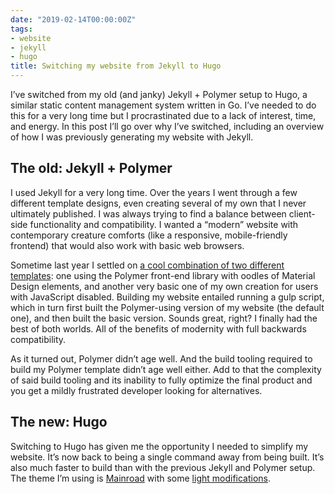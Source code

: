 ```yaml
---
date: "2019-02-14T00:00:00Z"
tags:
- website
- jekyll
- hugo
title: Switching my website from Jekyll to Hugo
---
```


I’ve switched from my old (and janky) Jekyll + Polymer setup to Hugo, a similar
static content management system written in Go. I’ve needed to do this for a 
very long time but I procrastinated due to a lack of interest, time, and 
energy. In this post I’ll go over why I’ve switched, including an overview of
how I was previously generating my website with Jekyll.

<!--more-->

## The old: Jekyll + Polymer

I used Jekyll for a very long time. Over the years I went through a few 
different template designs, even creating several of my own that I never 
ultimately published. I was always trying to find a balance between client-side 
functionality and compatibility. I wanted a “modern” website with contemporary
creature comforts (like a responsive, mobile-friendly frontend) that would also
work with basic web browsers.

Sometime last year I settled on 
[a cool combination of two different templates](https://github.com/brandonsilver/jekyll-polymer/tree/customized):
one using the Polymer front-end library with oodles of Material Design elements,
and another very basic one of my own creation for users with JavaScript disabled.
Building my website entailed running a gulp script, which in turn first built the
Polymer-using version of my website (the default one), and then built the basic
version. Sounds great, right? I finally had the best of both worlds. All of the
benefits of modernity with full backwards compatibility.

As it turned out, Polymer didn’t age well. And the build tooling required to build
my Polymer template didn’t age well either. Add to that the complexity of said
build tooling and its inability to fully optimize the final product and you get a
mildly frustrated developer looking for alternatives.


## The new: Hugo

Switching to Hugo has given me the opportunity I needed to simplify my website.
It’s now back to being a single command away from being built. It’s also much
faster to build than with the previous Jekyll and Polymer setup. The theme I’m
using is [Mainroad](https://themes.gohugo.io/mainroad/) with some
[light modifications](https://github.com/brandonsilver/hugo-blog/commit/c0709344daae20f7000381f0bfae6826b35b3dfb#diff-8d234111c5efab4aa56cbd903e43a781).